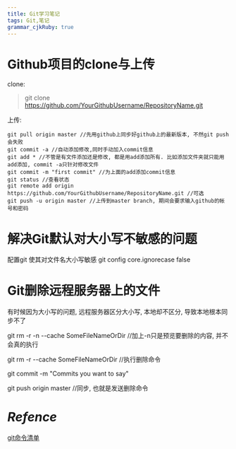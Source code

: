 ```yaml
---
title: Git学习笔记 
tags: Git,笔记
grammar_cjkRuby: true
---
```



# Github项目的clone与上传

clone:

> git clone  https://github.com/YourGithubUsername/RepositoryName.git

上传:
~~~
git pull origin master //先用github上同步好github上的最新版本, 不然git push会失败
git commit -a //自动添加修改,同时手动加入commit信息
git add * //不管是有文件添加还是修改, 都是用add添加所有. 比如添加文件夹就只能用add添加, commit -a只针对修改文件
git commit -m "first commit" //为上面的add添加commit信息
git status //查看状态
git remote add origin https://github.com/YourGithubUsername/RepositoryName.git //可选
git push -u origin master //上传到master branch, 期间会要求输入github的帐号和密码
~~~

# 解决Git默认对大小写不敏感的问题

配置git 使其对文件名大小写敏感
git config core.ignorecase false

# Git删除远程服务器上的文件

有时候因为大小写的问题, 远程服务器区分大小写, 本地却不区分, 导致本地根本同步不了

git rm -r -n --cache SomeFileNameOrDir //加上-n只是预览要删除的内容, 并不会真的执行

git rm -r --cache SomeFileNameOrDir //执行删除命令

git commit -m "Commits you want to say"

git push origin master //同步, 也就是发送删除命令

# *Refence*

[git命令清单](http://www.ruanyifeng.com/blog/2015/12/git-cheat-sheet.html)